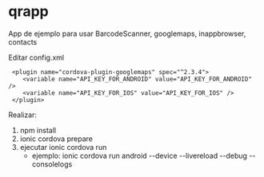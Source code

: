# qrapp

App de ejemplo para usar BarcodeScanner, googlemaps, inappbrowser, contacts

Editar config.xml

~~~ 
 <plugin name="cordova-plugin-googlemaps" spec="^2.3.4">    
    <variable name="API_KEY_FOR_ANDROID" value="API_KEY_FOR_ANDROID" />
    <variable name="API_KEY_FOR_IOS" value="API_KEY_FOR_IOS" />
 </plugin>
~~~

Realizar:

1. npm install
2. ionic cordova prepare
3. ejecutar ionic cordova run
   * ejemplo: ionic cordova run android --device --livereload --debug --consolelogs

 
